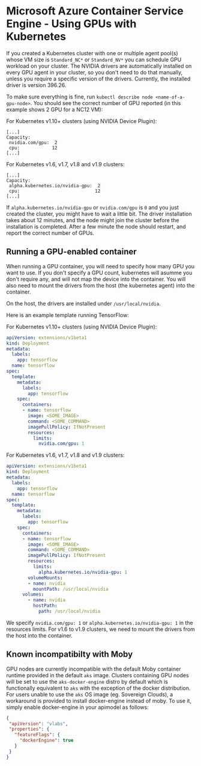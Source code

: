 # Microsoft Azure Container Service Engine - Using GPUs with Kubernetes

If you created a Kubernetes cluster with one or multiple agent pool(s) whose VM size is `Standard_NC*` or `Standard_NV*` you can schedule GPU workload on your cluster.
The NVIDIA drivers are automatically installed on every GPU agent in your cluster, so you don't need to do that manually, unless you require a specific version of the drivers. Currently, the installed driver is version 396.26.

To make sure everything is fine, run `kubectl describe node <name-of-a-gpu-node>`. You should see the correct number of GPU reported (in this example shows 2 GPU for a NC12 VM):

For Kubernetes v1.10+ clusters (using NVIDIA Device Plugin):

```
[...]
Capacity:
 nvidia.com/gpu:  2
 cpu:            12
[...]
```

For Kubernetes v1.6, v1.7, v1.8 and v1.9 clusters:

```
[...]
Capacity:
 alpha.kubernetes.io/nvidia-gpu:  2
 cpu:                            12
[...]
```

If `alpha.kubernetes.io/nvidia-gpu` or `nvidia.com/gpu` is `0` and you just created the cluster, you might have to wait a little bit. The driver installation takes about 12 minutes, and the node might join the cluster before the installation is completed. After a few minute the node should restart, and report the correct number of GPUs.

## Running a GPU-enabled container

When running a GPU container, you will need to specify how many GPU you want to use. If you don't specify a GPU count, kubernetes will asumme you don't require any, and will not map the device into the container.
You will also need to mount the drivers from the host (the kubernetes agent) into the container.

On the host, the drivers are installed under `/usr/local/nvidia`.

Here is an example template running TensorFlow:

For Kubernetes v1.10+ clusters (using NVIDIA Device Plugin):

```yaml
apiVersion: extensions/v1beta1
kind: Deployment
metadata:
  labels:
    app: tensorflow
  name: tensorflow
spec:
  template:
    metadata:
      labels:
        app: tensorflow
    spec:
      containers:
      - name: tensorflow
        image: <SOME_IMAGE>
        command: <SOME_COMMAND>
        imagePullPolicy: IfNotPresent
        resources:
          limits:
            nvidia.com/gpu: 1
```

For Kubernetes v1.6, v1.7, v1.8 and v1.9 clusters:

```yaml
apiVersion: extensions/v1beta1
kind: Deployment
metadata:
  labels:
    app: tensorflow
  name: tensorflow
spec:
  template:
    metadata:
      labels:
        app: tensorflow
    spec:
      containers:
      - name: tensorflow
        image: <SOME_IMAGE>
        command: <SOME_COMMAND>
        imagePullPolicy: IfNotPresent
        resources:
          limits:
            alpha.kubernetes.io/nvidia-gpu: 1
        volumeMounts:
        - name: nvidia
          mountPath: /usr/local/nvidia
      volumes:
        - name: nvidia
          hostPath:
            path: /usr/local/nvidia
```

We specify `nvidia.com/gpu: 1` or `alpha.kubernetes.io/nvidia-gpu: 1` in the resources limits. For v1.6 to v1.9 clusters, we need to mount the drivers from the host into the container.

## Known incompatibilty with Moby

 GPU nodes are currently incompatible with the default Moby container runtime provided in the default `aks` image. Clusters containing GPU nodes will be set to use the `aks-docker-engine` distro by default which is functionally equivalent to `aks` with the exception of the docker distribution.
 For users unable to use the `aks` OS image (eg. Sovereign Clouds), a workaround is provided to install docker-engine instead of moby. To use it, simply enable docker-engine in your apimodel as follows:

 ```json
{
  "apiVersion": "vlabs",
  "properties": {
    "featureFlags": {
      "dockerEngine": true
    }
  }
}
 ```